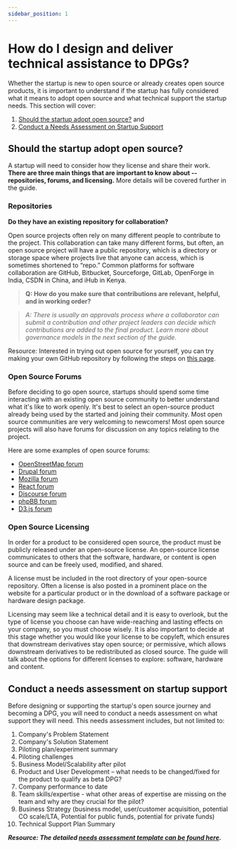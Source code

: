 ```yaml
---
sidebar_position: 1
---
```


# How do I design and deliver technical assistance to DPGs?
Whether the startup is new to open source or already creates open source products, it is important to understand if the startup has fully considered what it means to adopt open source and what technical support the startup needs. This section will cover:

1. [Should the startup adopt open source?](#should-the-startup-adopt-open-source) and
2. [Conduct a Needs Assessment on Startup Support](#conduct-a-needs-assessment-on-startup-support)


## Should the startup adopt open source?

A startup will need to consider how they license and share their work. **There are three main things that are important to know about -- repositories, forums, and licensing.** More details will be covered further in the guide.

### Repositories
**Do they have an existing repository for collaboration?**

Open source projects often rely on many different people to contribute to the project. This collaboration can take many different forms, but often, an open source project will have a public repository, which is a directory or storage space where projects live that anyone can access, which is sometimes shortened to “repo.” Common platforms for software collaboration are GitHub, Bitbucket, Sourceforge, GitLab, OpenForge in India, CSDN in China, and iHub in Kenya.

> **Q: How do you make sure that contributions are relevant, helpful, and in working order?**

> _A: There is usually an approvals process where a collaborator can submit a contribution and other project leaders can decide which contributions are added to the final product.  Learn more about governance models in the next section of the guide._

Resource: Interested in trying out open source for yourself, you can try making your own GitHub repository by following the steps on [this page](https://docs.github.com/en/get-started/quickstart/create-a-repo).

### Open Source Forums
Before deciding to go open source, startups should spend some time interacting with an existing open source community to better understand what it's like to work openly. It's best to select an open-source product already being used by the started and joining their community. Most open source communities are very welcoming to newcomers!  Most open source projects will also have forums for discussion on any topics relating to the project.

Here are some examples of open source forums:
* [OpenStreetMap forum](https://forum.openstreetmap.org/)
* [Drupal forum](https://www.drupal.org/forum)
* [Mozilla forum](https://www.mozilla.org/en-US/about/forums/)
* [React forum](https://discuss.reactjs.org/)
* [Discourse forum](https://meta.discourse.org/)
* [phpBB forum](https://www.phpbb.com/community/)
* [D3.js forum](https://groups.google.com/forum/#!forum/d3-js)

### Open Source Licensing
In order for a product to be considered open source, the product must be publicly released under an open-source license. An open-source license communicates to others that the software, hardware, or content is open source and can be freely used, modified, and shared.

A license must be included in the root directory of your open-source repository. Often a license is also posted in a prominent place on the website for a particular product or in the download of a software package or hardware design package.

Licensing may seem like a technical detail and it is easy to overlook, but the type of license you choose can have wide-reaching and lasting effects on your company, so you must choose wisely. It is also important to decide at this stage whether you would like your license to be copyleft, which ensures that downstream derivatives stay open source; or permissive, which allows downstream derivatives to be redistributed as closed source.  The guide will talk about the options for different licenses to explore: software, hardware and content.

## Conduct a needs assessment on startup support
Before designing or supporting the startup's open source journey and becoming a DPG, you will need to conduct a needs assessment on what support they will need.  This needs assessment includes, but not limited to:

1. Company's Problem Statement
2. Company's Solution Statement
3. Piloting plan/experiment summary
4. Piloting challenges
5. Business Model/Scalability after pilot
6. Product and User Development – what needs to be changed/fixed for the product to qualify as beta DPG?
7. Company performance to date
8. Team skills/expertise - what other areas of expertise are missing on the team and why are they crucial for the pilot?
9. Business Strategy (business model, user/customer acquisition, potential CO scale/LTA, Potential for public funds, potential for private funds)
10. Technical Support Plan Summary

_**Resource: The detailed [needs assessment template can be found here](https://docs.google.com/document/d/1nZ9YsVc-ENKXzoMP2KEQjHIc-k_X_1-N/edit).**_

